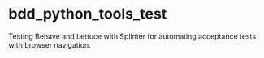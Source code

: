 bdd_python_tools_test
=====================

Testing Behave and Lettuce with Splinter for automating acceptance tests with browser navigation.
